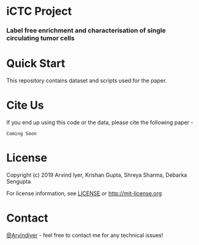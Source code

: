 # iCTC Project

### Label free enrichment and characterisation of single circulating tumor cells

# Quick Start

This repository contains dataset and scripts used for the paper.

# Cite Us
If you end up using this code or the data, please cite the following paper - 
```
Coming Soon
```

# License 

Copyright (c) 2019 Arvind Iyer, Krishan Gupta, Shreya Sharma, Debarka Sengupta

For license information, see [LICENSE](LICENSE) or http://mit-license.org

# Contact
[@Arvindiyer](https://www.arvindkiyer.com/) - feel free to contact me for any technical issues!
